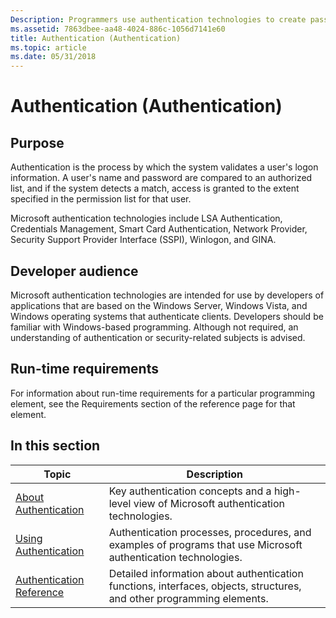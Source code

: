 ```yaml
---
Description: Programmers use authentication technologies to create password management software, single sign on authentication, strong authentication, user authentication, and identity verification.
ms.assetid: 7863dbee-aa48-4024-886c-1056d7141e60
title: Authentication (Authentication)
ms.topic: article
ms.date: 05/31/2018
---
```


# Authentication (Authentication)

## Purpose

Authentication is the process by which the system validates a user's logon information. A user's name and password are compared to an authorized list, and if the system detects a match, access is granted to the extent specified in the permission list for that user.

Microsoft authentication technologies include LSA Authentication, Credentials Management, Smart Card Authentication, Network Provider, Security Support Provider Interface (SSPI), Winlogon, and GINA.

## Developer audience

Microsoft authentication technologies are intended for use by developers of applications that are based on the Windows Server, Windows Vista, and Windows operating systems that authenticate clients. Developers should be familiar with Windows-based programming. Although not required, an understanding of authentication or security-related subjects is advised.

## Run-time requirements

For information about run-time requirements for a particular programming element, see the Requirements section of the reference page for that element.

## In this section



| Topic                                                               | Description                                                                                                                      |
|---------------------------------------------------------------------|----------------------------------------------------------------------------------------------------------------------------------|
| [About Authentication](about-authentication.md)<br/>         | Key authentication concepts and a high-level view of Microsoft authentication technologies.<br/>                           |
| [Using Authentication](using-authentication.md)<br/>         | Authentication processes, procedures, and examples of programs that use Microsoft authentication technologies.<br/>        |
| [Authentication Reference](authentication-reference.md)<br/> | Detailed information about authentication functions, interfaces, objects, structures, and other programming elements.<br/> |



 

 

 




